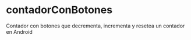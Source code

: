 # contadorConBotones
Contador con botones que decrementa, incrementa y resetea un contador en Android
